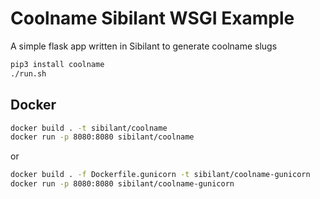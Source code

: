 # Coolname Sibilant WSGI Example

A simple flask app written in Sibilant to generate coolname slugs

```bash
pip3 install coolname
./run.sh
```

## Docker

```bash
docker build . -t sibilant/coolname
docker run -p 8080:8080 sibilant/coolname
```

 or

```bash
docker build . -f Dockerfile.gunicorn -t sibilant/coolname-gunicorn
docker run -p 8080:8080 sibilant/coolname-gunicorn
```
